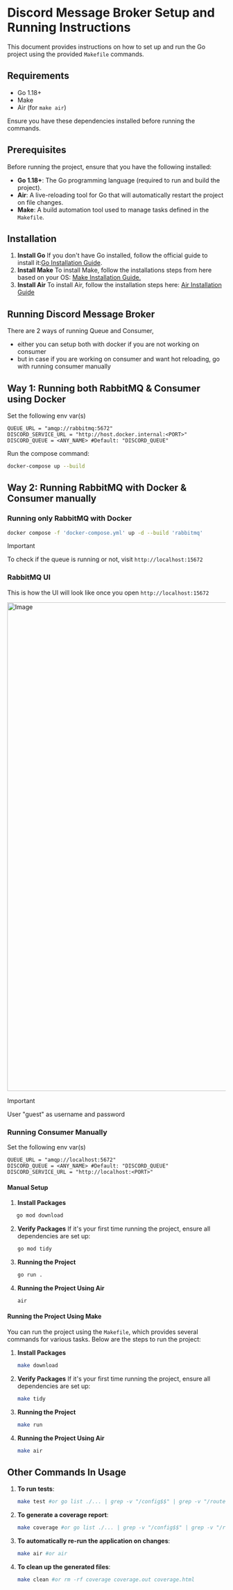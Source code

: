 # Discord Message Broker Setup and Running Instructions

This document provides instructions on how to set up and run the Go project using the provided `Makefile` commands.

## Requirements

- Go 1.18+
- Make
- Air (for `make air`)

Ensure you have these dependencies installed before running the commands.

## Prerequisites

Before running the project, ensure that you have the following installed:

- **Go 1.18+**: The Go programming language (required to run and build the project).
- **Air**: A live-reloading tool for Go that will automatically restart the project on file changes.
- **Make**: A build automation tool used to manage tasks defined in the `Makefile`.

## Installation

1. **Install Go**
   If you don't have Go installed, follow the official guide to install it:[Go Installation Guide](https://go.dev/doc/install).
2. **Install Make**
   To install Make, follow the installations steps from here based on your OS:
   [Make Installation Guide.](https://www.geeksforgeeks.org/how-to-install-make-on-ubuntu/)
3. **Install Air**
   To install Air, follow the installation steps here:
   [Air Installation Guide](https://github.com/air-verse/air)

## Running Discord Message Broker

There are 2 ways of running Queue and Consumer,

- either you can setup both with docker if you are not working on consumer
- but in case if you are working on consumer and want hot reloading, go with running consumer manually

## Way 1: Running both RabbitMQ & Consumer using Docker

Set the following env var(s)

```
QUEUE_URL = "amqp://rabbitmq:5672"
DISCORD_SERVICE_URL = "http://host.docker.internal:<PORT>"
DISCORD_QUEUE = <ANY_NAME> #Default: "DISCORD_QUEUE"
```

Run the compose command:

```sh
docker-compose up --build
```

## Way 2: Running RabbitMQ with Docker & Consumer manually

### Running only RabbitMQ with Docker

```bash
docker compose -f 'docker-compose.yml' up -d --build 'rabbitmq'
```

> [!IMPORTANT]
> To check if the queue is running or not, visit `http://localhost:15672`

### RabbitMQ UI

This is how the UI will look like once you open `http://localhost:15672`

<img width="1127" alt="Image" src="https://github.com/user-attachments/assets/81b67f52-c762-4773-b75d-26e82d558b36" />

> [!IMPORTANT]
> User "guest" as username and password

### Running Consumer Manually

Set the following env var(s)

```
QUEUE_URL = "amqp://localhost:5672"
DISCORD_QUEUE = <ANY_NAME> #Default: "DISCORD_QUEUE"
DISCORD_SERVICE_URL = "http://localhost:<PORT>"
```

#### Manual Setup

1. **Install Packages**

```bash
   go mod download
```

2. **Verify Packages**
   If it's your first time running the project, ensure all dependencies are set up:

   ```bash
   go mod tidy
   ```

3. **Running the Project**

   ```bash
   go run .
   ```

4. **Running the Project Using Air**

   ```bash
   air
   ```

#### Running the Project Using Make

You can run the project using the `Makefile`, which provides several commands for various tasks. Below are the steps to run the project:

1. **Install Packages**

   ```bash
   make download
   ```

2. **Verify Packages**
   If it's your first time running the project, ensure all dependencies are set up:

   ```bash
   make tidy
   ```

3. **Running the Project**

   ```bash
   make run
   ```

4. **Running the Project Using Air**

   ```bash
   make air
   ```

## Other Commands In Usage

1. **To run tests**:

   ```bash
   make test #or go list ./... | grep -v "/config$$" | grep -v "/routes$$" | xargs go test -v
   ```

2. **To generate a coverage report**:

   ```bash
   make coverage #or go list ./... | grep -v "/config$$" | grep -v "/routes$$" | xargs go test -v -coverprofile=coverage.out
   ```

3. **To automatically re-run the application on changes**:

   ```bash
   make air #or air
   ```

4. **To clean up the generated files**:

   ```bash
   make clean #or rm -rf coverage coverage.out coverage.html
   ```
